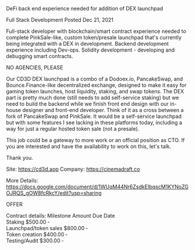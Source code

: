 DeFi back end experience needed for addition of DEX launchpad

Full Stack Development Posted Dec 21, 2021

Full-stack developer with blockchain/smart contract experience needed to complete PinkSale-like, custom token/presale launchpad that's currently being integrated with a DEX in development. Backend development experience including Dev-ops. Solidity development - developing and debugging smart contracts.

NO AGENCIES, PLEASE

Our CD3D DEX launchpad is a combo of a Dodoex.io, PancakeSwap, and Bounce.Finance-like decentralized exchange, designed to make it easy for gaming token launches, host liquidity, staking, and swap tokens. The DEX part is pretty much done (still needs to add self-service staking) but we need to build the backend while we finish front end design with our in-house designer and front-end developer. Think of it as a cross between a fork of PancakeSwap and PinkSale. It would be a self-service launchpad but with some features I see lacking in these platforms today, including a way for just a regular hosted token sale (not a presale).

This job could be a gateway to more work or an official position as CTO. If you are interested and have the availability to work on this, let's talk.

Thank you.

Site: https://cd3d.app
Company: https://cinemadraft.co

More Details: https://docs.google.com/document/d/1WUqM44Nr6ZsdkEIbqscM1KYNoZGOJRQS_gOW8fcRkcY/edit?usp=sharing

OFFER

Contract details:
Milestone	                  Amount	          Due Date </br>
Staking	                    $500.00	          ‐</br>
Launchpad/token sales	      $800.00	          ‐</br>
Token creation	            $400.00	          ‐</br>
Testing/Audit	              $300.00	          ‐</br>
